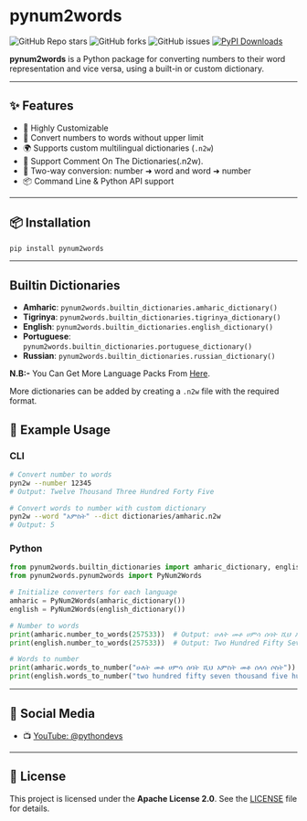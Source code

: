 # pynum2words

![GitHub Repo stars](https://img.shields.io/github/stars/BirukBelihu/pynum2words)
![GitHub forks](https://img.shields.io/github/forks/BirukBelihu/pynum2words)
![GitHub issues](https://img.shields.io/github/issues/BirukBelihu/pynum2words)
[![PyPI Downloads](https://static.pepy.tech/badge/pynum2words)](https://pepy.tech/projects/pynum2words)

**pynum2words** is a Python package for converting numbers to their word representation and vice versa, using a built-in or custom dictionary.

---

## ✨ Features

- 🔧 Highly Customizable
- 🔢 Convert numbers to words without upper limit
- 🌍 Supports custom multilingual dictionaries (`.n2w`)
- 🚀 Support Comment On The Dictionaries(.n2w). 
- 🔁 Two-way conversion: number ➜ word and word ➜ number  
- 📦 Command Line & Python API support

---

## 📦 Installation

```bash
pip install pynum2words
```

---

## Builtin Dictionaries

- **Amharic**: `pynum2words.builtin_dictionaries.amharic_dictionary()`
- **Tigrinya**: `pynum2words.builtin_dictionaries.tigrinya_dictionary()`
- **English**: `pynum2words.builtin_dictionaries.english_dictionary()`
- **Portuguese**: `pynum2words.builtin_dictionaries.portuguese_dictionary()`
- **Russian**: `pynum2words.builtin_dictionaries.russian_dictionary()`

**N.B:-** You Can Get More Language Packs From [Here](https://github.com/birukbelihu/pynum2words-language-packs).

More dictionaries can be added by creating a `.n2w` file with the required format.

## 🧠 Example Usage

### CLI

```bash
# Convert number to words
pyn2w --number 12345
# Output: Twelve Thousand Three Hundred Forty Five

# Convert words to number with custom dictionary
pyn2w --word "አምስት" --dict dictionaries/amharic.n2w
# Output: 5
```

### Python

```python
from pynum2words.builtin_dictionaries import amharic_dictionary, english_dictionary
from pynum2words.pynum2words import PyNum2Words

# Initialize converters for each language
amharic = PyNum2Words(amharic_dictionary())
english = PyNum2Words(english_dictionary())

# Number to words
print(amharic.number_to_words(257533))  # Output: ሁለት መቶ ሀምሳ ሰባት ሺህ አምስት መቶ ሰላሳ ሶስት
print(english.number_to_words(257533))  # Output: Two Hundred Fifty Seven Thousand Five Hundred Thirty Three

# Words to number
print(amharic.words_to_number("ሁለት መቶ ሀምሳ ሰባት ሺህ አምስት መቶ ሰላሳ ሶስት"))  # Output: 257533
print(english.words_to_number("two hundred fifty seven thousand five hundred thirty three"))  # Output: 257533

```

---

## 📢 Social Media

- 📺 [YouTube: @pythondevs](https://youtube.com/@pythondevs?si=_CZxaEBwDkQEj4je)

---

## 📄 License

This project is licensed under the **Apache License 2.0**. See the [LICENSE](LICENSE) file for details.